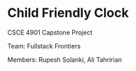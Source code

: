 # Child Friendly Clock
CSCE 4901 Capstone Project 

Team: Fullstack Frontiers

Members: Rupesh Solanki, Ali Tahririan
